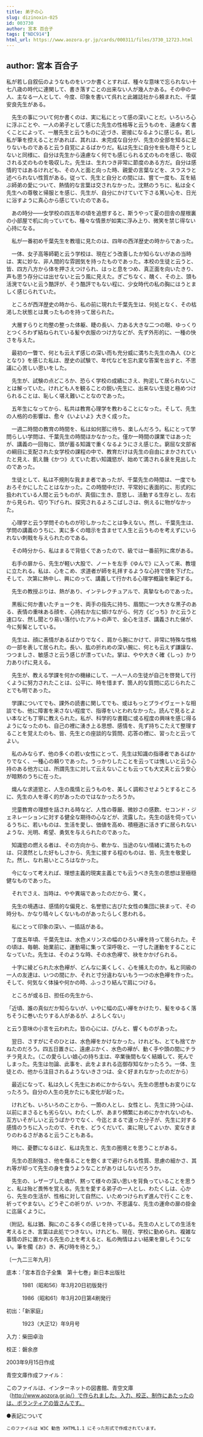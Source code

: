 ```yaml
---
title: 弟子の心
slug: dizinoxin-025
id: 003730
author: 宮本 百合子
tags: ["NDC914"]
html_url: https://www.aozora.gr.jp/cards/000311/files/3730_12723.html
---
```


## author: 宮本 百合子

私が若し自叙伝のようなものをいつか書くとすれば、種々な意味で忘られない十七八歳の時代に連関して、書き落すことの出来ない人が幾人かある。その中の一人、主なる一人として、今度、印象を書いて呉れと此雑誌社から頼まれた、千葉安良先生がある。

　先生の事について何か書くのは、実に私にとって感の深いことだ。いろいろ心に浮ぶことや、一人の弟子として感じた先生の性格等と云うものを、遠慮なく書くことによって、一層先生と云うものに近づき、密接になるように感じる。若し私が筆を控えることがあれば、其れは、未完成な自分が、先生の全部を知るに足りないものであると云う自覚によるばかりだ。私は先生に自分を些も隠そうとしないと同様に、自分は先生から遠慮なく何でも感じられる丈のものを感じ、吸収される丈のものを吸収した。先生は、生れつき非常に節度のある方だ。自分は感情的ではあるけれども、その人と面と向った時、親愛の言葉などを、スラスラと述べられない性質がある。従って、先生と自分との間には、嘗て一度も、互を結ぶ師弟の愛について、熱情的な言葉は交されなかった。沈黙のうちに、私は全く先生への尊敬と帰服とを感じ、先生が、自分にかけていて下さる篤い心を、日光に浴すように真心から感じていたのである。

　あの時分――女学校の四五年の頃を追想すると、斯うやって夏の田舎の屋根裏の小部屋で机に向っていても、種々な情景が如実に浮み上り、微笑を禁じ得ない心持になる。

　私が一番初め千葉先生を教壇に見たのは、四年の西洋歴史の時からであった。

　一体、女子高等師範と云う学校は、現在どう改善したか知らないがあの当時は、実に妙な、非人間的な雰囲気を持ったものであった。本校の生徒と云うと、皆、四方八方から体を押さえつけられ、はっと息をつめ、真正面を向いたきり、声も思う存分には出せないと云う風に見えた。ぎごちなく、醜く、その上、頭も活溌でないと云う酷評が、そう酷評でもない程に、少女時代の私の胸にはうとましく感じられていた。

　ところが西洋歴史の時から、私の前に現れた千葉先生は、何処となく、その枯渇した状態とは異ったものを持って居られた。

　大層すらりと均整の整った体躯、睫の長い、力ある大きな二つの眼、ゆっくりとつくろわず結ねられている髪や衣服のつけ方などが、先ず外形的に、一種の快さを与えた。

　最初の一瞥で、何とも云えず感じの深い而も充分威に満ちた先生の為人《ひととなり》を感じた私は、歴史の試験で、年代などを忘れ変な答案を出すと、不思議に心苦しい思いをした。

　先生が、試験の点どころか、恐らく学校の成績にさえ、拘泥して居られないことは解っていた。けれども人を観ることの鋭い先生に、出来ない生徒と極めつけられることは、恥しく堪え難いことなのであった。

　五年生になってから、私共は教育心理学を教わることになった。そして、先生の人格的の影響は、愈々《いよいよ》大きく成った。

　一週二時間の教育の時間を、私は如何那に待ち、楽しんだろう。私にとって学問らしい学問は、千葉先生の時間ほかなかった。僅か一時間の課業ではあったが、講義の一回毎に、頭が蓄る知識で重くなるようにさえ感じた。窮屈な文部省の綱目に支配された女学校の課程の中で、教育だけは先生の自由にまかされていたと見え、飢え饑《かつ》えていた若い知識慾が、始めて満される泉を見出したのであった。

　生徒として、私は不規則な我まま者であったが、千葉先生の時間は、一度でもおろそかにしたことはなかった。この時間中だけ、平常妙に表面的に、形式的に扱われている人間と云うものが、真個に生き、意慾し、活動する生存とし、左右から見られ、切り下げられ、探究されるよろこばしさは、例えるに物がなかった。

　心理学と云う学問そのものが珍しかったことは争えない。然し、千葉先生は、学問の講義のうちに、実に多くの暗示を含ませて人生と云うものを考えずにいられない刺戟を与えられたのである。

　その時分から、私はまるで背低くであったので、級では一番前列に席がある。

　右手の扉から、先生が軽い大股で、ノートを左手《ゆんで》に入って来、教壇に立たれる。私は、心をこめ、求道者が師を礼拝するような心持で頭を下げた。そして、次第に熱中し、興にのって、講義して行かれる心理学概論を筆記する。

　先生の教授ぶりは、熱があり、インテレクチュアルで、真摯なものであった。

　黒板に何か書いたチョークを、両手の指先に持ち、眉間に一つ大きな黒子のある、表情の重味ある顔を、心持右か左に傾けながら、何方《どっち》かと云うと速口な、然し聞とり易い落付いたアルトの声で、全心を注ぎ、講義された俤が、今に髣髴としている。

　先生は、顔に表情があるばかりでなく、肩から腕にかけて、非常に特殊な性格の一部を表して居られた。長い、肱の折れめの深い腕に、何とも云えず謙譲な、つつましさ、敏感さと云う感じが漂っていた。掌は、やや大きく確《しっ》かり力ありげに見える。



　先生が、教える学課を何かの機縁にして、一人一人の生徒が自己を啓発して行くように努力されたことは、公平に、時を惜まず、箇人的な質問に応じられたことでも明であった。

　学課についてでも、課外の読書に関してでも、或はもっとプライヴェートな相談でも、他に障害を来さない程度で、指導をいとわれなかった。読んで見るとよい本なども丁寧に教えられた。私が、科学的な書籍に或る程度の興味を感じ得るようになったのも、自己の裡に湧き上る思想、感情を、先ず持ちこたえて整理することを覚えたのも、皆、先生との座談的な質問、応答の裡に、習ったと云ってよい。



　私のみならず、他の多くの若い女性にとって、先生は知識の指導者であるばかりでなく、一種心の頼りであった。うっかりしたことを云っては愧しいと云う心持のある他方には、所謂先生に対して云えないことも云っても大丈夫と云う安心が暗黙のうちに在った。

　熾んな求道慾と、人生の風情と云うものを、美しく調和させようとするところに、先生の人を導く的があったのではなかったろうか。

　児童教育の理想を話される時など、人性の尊厳、微妙さの感歎、セコンド・ジェネレーションに対する健全な期待の心などが、流露した。先生の話を伺っているうちに、若いものは、生活を愛し、価値を高め、積極道に活きずに居られないような、光明、希望、勇気を与えられたのであった。

　知識慾の燃える者は、その方向から、軟かな、当途のない情緒に満ちたものは、只漠然とした好もしさから、先生に接する程のものは、皆、先生を敬愛した。然し、なれ易いところはなかった。

　今になって考えれば、理想主義的現実主義とでも云うべき先生の思想は至極穏健なものであった。

　それでさえ、当時は、やや異端であったのだから、驚く。

　先生の境遇は、感情的な偏見と、名誉慾に古びた女性の集団に挾まって、その時分も、かなり晴々しくないものがあったらしく思われる。



　私にとって印象の深い、一插話がある。

　丁度五年頃、千葉先生は、水色メリンスの幅のひろい襷を持って居られた。その頃は、毎朝、始業前に、運動場に集って深呼吸と、一寸した運動をすることになっていた。先生は、そのような時、その水色襷で、袂をかかげられる。

　十字に綾どられた水色襷が、どんなに美くしく、心を捕えたのか。私と同級の一人の友達は、いつの間にか、それと寸分違わないもう一つの水色襷を作った。そして、何気なく体操や何かの時、ふっさり結んで肩につける。

　ところが或る日、担任の先生から、

「近頃、誰の真似だか知らないが、いやに幅の広い襷をかけたり、髪をゆるく落ちそうに巻いたりする人があるが、よろしくない」

と云う意味の小言を云われた。皆の心には、ぴんと、響くものがあった。



　翌日、さすがにそのひとは、水色襷をかけなかった。けれども、とても捨てかねたのだろう。四五日置きに、遠慮ぶかく、水色の襷が、動く手や頭の間にチラチラ見えた。（この愛らしい娘心の持ち主は、卒業後間もなく結婚して、死んでしまった。先生は勿論、此事を、此をよまれる迄御存知なかったろう。一体、生徒との、他から注目されるようないきさつは、全く好まれなかったのだから）

　最近になって、私は久しく先生におめにかからない。先生の思想もお変りになったろう。自分の人生の見かたにも変化が起った。

　けれども、いろいろのことから、一箇の人とし、女性とし、先生に持つ心は、以前にまさるとも劣らない。わたくしが、あまり頻繁におめにかかれないのも、互方いそがしいと云うばかりでなく、今迄とまるで違った分子が、先生に対する感情のうちに入ったので、それを、どうくだいて、楽に現してよいか、変なきまりのわるさがあると云うこともある。

　時に、憂鬱になるほど、私は先生と、先生の圏境とを思うことがある。

　先生の忍耐強さ、他を傷ることを飽くまで避けられる性質、思慮の細かさ、其れ等が却って先生の身を食うようなことがありはしないだろうか。

　先生の、レザーブした魂が、黙って様々の深い思いを背負っていることを思うと、私は殆ど畏怖を覚える。先生を愛する弟子の一人とし、わたくしは、心から、先生の生活が、性格に対して自然に、いためつけられず進んで行くことを、祈ってやまない。どうぞこの祈りが、いつか、不思議な、先生の運命の扉の掛金に迄届くように。




（附記。私は猶、胸にのこる多くの感じを持っている。先生の人としての生活を考えるとき、言葉は此処でつきない。けれども、現在、学校に勤められ、複雑な事情の許に置かれる先生の上を考えると、私の殉情はよい結果を齎しそうにない。筆を擱《お》き、再び時を待とう。）



〔一九二三年九月〕













底本：「宮本百合子全集　第十七巻」新日本出版社


　　　1981（昭和56）年3月20日初版発行

　　　1986（昭和61）年3月20日第4刷発行

初出：「新家庭」

　　　1923（大正12）年9月号

入力：柴田卓治

校正：磐余彦

2003年9月15日作成

青空文庫作成ファイル：

このファイルは、インターネットの図書館、青空文庫（http://www.aozora.gr.jp/）で作られました。入力、校正、制作にあたったのは、ボランティアの皆さんです。











●表記について


	このファイルは W3C 勧告 XHTML1.1 にそった形式で作成されています。